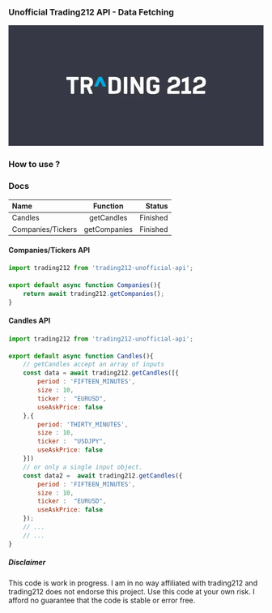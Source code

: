 ### Unofficial Trading212 API - Data Fetching
<img src="/Trading212-logo.webp">

### How to use ?

### Docs

| Name      | Function | Status     |
| :---        |    :----:   |          ---: |
| Candles      |   getCandles     | Finished   |
| Companies/Tickers   | getCompanies        | Finished      |




#### Companies/Tickers API

```js
import trading212 from 'trading212-unofficial-api';

export default async function Companies(){
    return await trading212.getCompanies();
}
```

#### Candles API

```js
import trading212 from 'trading212-unofficial-api';

export default async function Candles(){
    // getCandles accept an array of inputs 
    const data = await trading212.getCandles([{
        period : 'FIFTEEN_MINUTES',
        size : 10,
        ticker :  "EURUSD",
        useAskPrice: false
    },{
        period: 'THIRTY_MINUTES',
        size : 10,
        ticker :  "USDJPY",
        useAskPrice: false
    }])
    // or only a single input object.
    const data2 =  await trading212.getCandles({
        period : 'FIFTEEN_MINUTES',
        size : 10,
        ticker :  "EURUSD",
        useAskPrice: false
    });
    // ...
    // ...
}
```

#####  Disclaimer

This code is work in progress. I am in no way affiliated with trading212 and trading212 does not endorse this project.
Use this code at your own risk. I afford no guarantee that the code is stable or error free.
